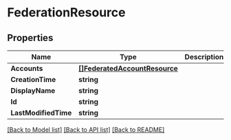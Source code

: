 # FederationResource

## Properties

Name | Type | Description | Notes
------------ | ------------- | ------------- | -------------
**Accounts** | [**[]FederatedAccountResource**](FederatedAccountResource.md) |  | [optional] 
**CreationTime** | **string** |  | [optional] 
**DisplayName** | **string** |  | [optional] 
**Id** | **string** |  | [optional] 
**LastModifiedTime** | **string** |  | [optional] 

[[Back to Model list]](../README.md#documentation-for-models) [[Back to API list]](../README.md#documentation-for-api-endpoints) [[Back to README]](../README.md)



